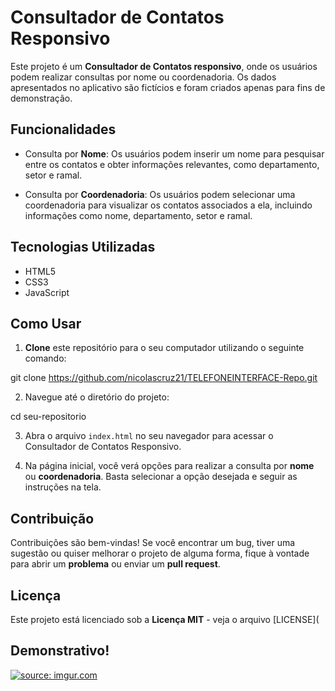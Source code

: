 # Consultador de Contatos Responsivo

Este projeto é um **Consultador de Contatos responsivo**, onde os usuários podem realizar consultas por nome ou coordenadoria. Os dados apresentados no aplicativo são fictícios e foram criados apenas para fins de demonstração.

## Funcionalidades

- Consulta por **Nome**: Os usuários podem inserir um nome para pesquisar entre os contatos e obter informações relevantes, como departamento, setor e ramal.

- Consulta por **Coordenadoria**: Os usuários podem selecionar uma coordenadoria para visualizar os contatos associados a ela, incluindo informações como nome, departamento, setor e ramal.

## Tecnologias Utilizadas

- HTML5
- CSS3
- JavaScript

## Como Usar

1. **Clone** este repositório para o seu computador utilizando o seguinte comando:

git clone https://github.com/nicolascruz21/TELEFONEINTERFACE-Repo.git



2. Navegue até o diretório do projeto:

cd seu-repositorio



3. Abra o arquivo `index.html` no seu navegador para acessar o Consultador de Contatos Responsivo.

4. Na página inicial, você verá opções para realizar a consulta por **nome** ou **coordenadoria**. Basta selecionar a opção desejada e seguir as instruções na tela.

## Contribuição

Contribuições são bem-vindas! Se você encontrar um bug, tiver uma sugestão ou quiser melhorar o projeto de alguma forma, fique à vontade para abrir um **problema** ou enviar um **pull request**.

## Licença

Este projeto está licenciado sob a **Licença MIT** - veja o arquivo [LICENSE](

## Demonstrativo!
<a href="https://imgur.com/rUVDlut"><img src="https://i.imgur.com/rUVDlut.png" title="source: imgur.com" /></a>

